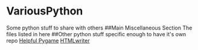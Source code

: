 # VariousPython
Some python stuff to share with others
##Main Miscellaneous Section
The files listed in here
##Other python stuff specific enough to have it's own repo
[Helpful Pygame](https://github.com/sealeviathan/helpfulPygame)
[HTMLwriter](https://github.com/sealeviathan/HTMLwriter)
